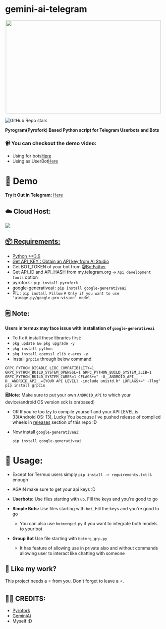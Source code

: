 # gemini-ai-telegram
<p align=center>
<img src="https://github.com/AbhiTheModder/gemini-ai-telegram/assets/85984486/710e32e6-3751-4cc9-b846-f17367076962" width=500 height=300>

![GitHub Repo stars](https://img.shields.io/github/stars/AbhiTheModder/gemini-ai-telegram)

   **Pyrogram(Pyrofork) Based Python script for Telegram Userbots and Bots**
</p>

### 📹 You can checkout the demo video:
- Using for bots[Here](https://x.com/Qbtaumai/status/1736681149047726176?s=20)
- Using as UserBot[Here](https://x.com/Qbtaumai/status/1736681423703351629?s=20)

# 🚀 Demo
**Try it Out in Telegram:** [Here](https://t.me/gemini_testbot)

## ☁️ Cloud Host:

<a href="https://app.koyeb.com/deploy?type=git&repository=github.com/AbhiTheModder/gemini-ai-telegram&branch=main&name=gemini"><img src="https://www.koyeb.com/static/images/deploy/button.svg">

## 📦 Requirements:
- Python >=3.9
- Get API_KEY : [Obtain an API key from AI Studio](https://makersuite.google.com/app/apikey)
- Get BOT_TOKEN of your bot from [@BotFather](https://t.me/botfather)
- Get API_ID and API_HASH from my.telegram.org -> `Api development tools` option
- pyrofork : `pip install pyrofork`
- google-generativeai : `pip install google-generativeai`
- PIL : `pip install Pillow` `# Only if you want to use 'aimage.py/google-pro-vision' model`

## 🗒️ Note:
 **Users in termux may face issue with installation of `google-generativeai`**
- To fix it install  these libraries first:
- `pkg update && pkg upgrade -y`
- `pkg install python`
- `pkg install openssl zlib c-ares -y`
- Install `grpcio` through below command:
 ```
GRPC_PYTHON_DISABLE_LIBC_COMPATIBILITY=1 GRPC_PYTHON_BUILD_SYSTEM_OPENSSL=1 GRPC_PYTHON_BUILD_SYSTEM_ZLIB=1 GRPC_PYTHON_BUILD_SYSTEM_CARES=1 CFLAGS+=" -U__ANDROID_API__ -D__ANDROID_API__={YOUR API LEVEL} -include unistd.h" LDFLAGS+=" -llog" pip install grpcio
```
**🗒️Note:** Make sure to put your own `ANDROID_API` to which your device/android OS version sdk is on(based)
- OR If you're too lzy to compile yourself and your API LEVEL is 33(Android OS: 13), Lucky You because I've pushed release of compiled wheels in [releases](https://github.com/AbhiTheModder/gemini-ai-telegram/releases/) section of this repo :D

- Now install `google-generativeai`:
  ```
  pip install google-generativeai
  ```

# 🏃 Usage:
- Except for Termux users simply `pip install -r requirements.txt` is enough
- AGAIN make sure to get your api keys :D
- **Userbots:**
  Use files starting with `ub`, Fill the keys and you're good to go
- **Simple Bots:**
  Use files starting with `bot`, Fill the keys and you're good to go

  - You can also use `botmerged.py` if you want to integrate both models to your bot
- **Group Bot**
  Use file starting with `botmrg_grp.py`
  - It has feature of allowing use in private also and without commands allowing user to interact like chatting with someone

## 💖 Like my work?
This project needs a ⭐ from you. Don't forget to leave a ⭐.    

## 👨‍💻 CREDITS:
- [Pyrofork](https://github.com/Mayuri-Chan/pyrofork/)
- [GeminiAi](https://blog.google/technology/ai/google-gemini-ai/)
- Myself :D
